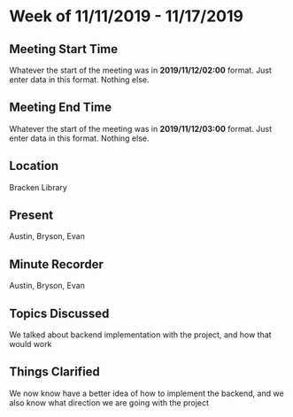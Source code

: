 # Week of 11/11/2019 - 11/17/2019

## Meeting Start Time

Whatever the start of the meeting was in **2019/11/12/02:00** format. Just enter data in this format. Nothing else.

## Meeting End Time

Whatever the start of the meeting was in **2019/11/12/03:00** format. Just enter data in this format. Nothing else.

## Location

Bracken Library

## Present

Austin, Bryson, Evan

## Minute Recorder

Austin, Bryson, Evan

## Topics Discussed

We talked about backend implementation with the project, and how that would work

## Things Clarified

We now know have a better idea of how to implement the backend, and we also know what direction we are going with the project
